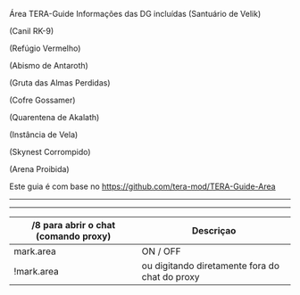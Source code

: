 Área TERA-Guide
Informações das DG incluídas
(Santuário de Velik)

(Canil RK-9)

(Refúgio Vermelho)

(Abismo de Antaroth)

(Gruta das Almas Perdidas)

(Cofre Gossamer)

(Quarentena de Akalath)

(Instância de Vela)

(Skynest Corrompido)

(Arena Proibida)

Este guia é com base no https://github.com/tera-mod/TERA-Guide-Area

------




------

/8 para abrir o chat (comando proxy) | Descriçao
--- | ---
mark.area | ON / OFF
!mark.area  | ou digitando diretamente fora do chat do proxy
